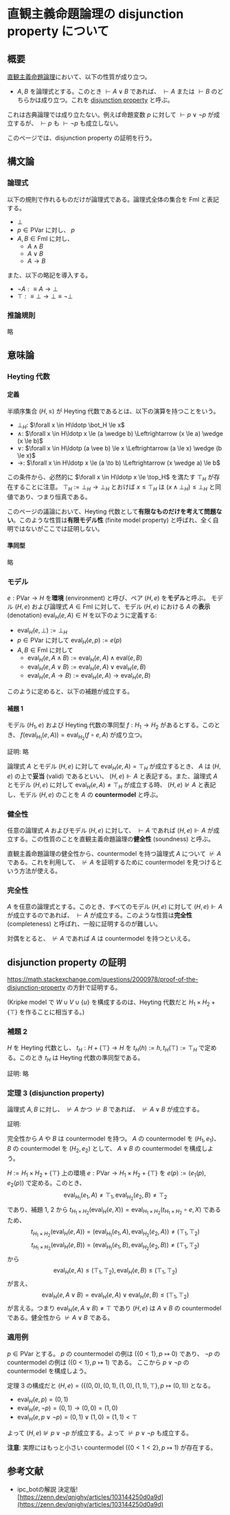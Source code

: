 # 直観主義命題論理の disjunction property について

## 概要
[直観主義命題論理](https://en.wikipedia.org/wiki/Intuitionistic_logic#Syntax)において、以下の性質が成り立つ。
- $A, B$ を論理式とする。このとき $\vdash A \vee B$ であれば、 $\vdash A$ または $\vdash B$ のどちらかは成り立つ。これを [disjunction property](https://en.wikipedia.org/wiki/Disjunction_and_existence_properties) と呼ぶ。

これは古典論理では成り立たない。例えば命題変数 $p$ に対して $\vdash p \vee \neg p$ が成立するが、 $\vdash p$ も $\vdash \neg p$ も成立しない。

このページでは、disjunction property の証明を行う。

## 構文論

### 論理式
以下の規則で作れるものだけが論理式である。論理式全体の集合を $\mathrm{Fml}$ と表記する。

- $\bot$
- $p \in \mathrm{PVar}$ に対し、 $p$
- $A, B \in \mathrm{Fml}$ に対し、
  - $A \wedge B$
  - $A \vee B$
  - $A \to B$

また、以下の略記を導入する。

- $\neg A :\equiv A \to \bot$
- $\top :\equiv \bot \to \bot \equiv \neg \bot$

### 推論規則
略

## 意味論
### Heyting 代数
#### 定義
半順序集合 $(H, \le)$ が Heyting 代数であるとは、以下の演算を持つことをいう。
- $\bot_H$: $\forall x \in H\ldotp \bot_H \le x$
- $\wedge$: $\forall x \in H\ldotp x \le (a \wedge b) \Leftrightarrow (x \le a) \wedge (x \le b)$
- $\vee$: $\forall x \in H\ldotp (a \vee b) \le x \Leftrightarrow (a \le x) \wedge (b \le x)$
- $\to$: $\forall x \in H\ldotp x \le (a \to b) \Leftrightarrow (x \wedge a) \le b$

この条件から、必然的に $\forall x \in H\ldotp x \le \top_H$ を満たす $\top_H$ が存在することに注意。 $\top_H := \bot_H \to \bot_H$ とおけば $x \le \top_H$ は $(x \wedge \bot_H) \le \bot_H$ と同値であり、つまり恒真である。


このページの議論において、Heyting 代数として**有限なものだけを考えて問題ない**。このような性質は**有限モデル性** (finite model property) と呼ばれ、全く自明ではないがここでは証明しない。

#### 準同型
略

### モデル
$e: \mathrm{PVar} \to H$ を**環境** (environment) と呼び、ペア $(H, e)$ を**モデル**と呼ぶ。
モデル $(H, e)$ および論理式 $A \in \mathrm{Fml}$ に対して、モデル $(H, e)$ における $A$ の**表示** (denotation) $\mathrm{eval}_H(e, A) \in H$ を以下のように定義する:

- $\mathrm{eval}_H(e, \bot) := \bot_H$
- $p \in \mathrm{PVar}$ に対して $\mathrm{eval}_H(e, p) := e(p)$
- $A, B \in \mathrm{Fml}$ に対して
  - $\mathrm{eval}_H(e, A \wedge B) := \mathrm{eval}_H(e, A) \wedge \mathrm{eval}(e, B)$
  - $\mathrm{eval}_H(e, A \vee B) := \mathrm{eval}_H(e, A) \vee \mathrm{eval}_H(e, B)$
  - $\mathrm{eval}_H(e, A \to B) := \mathrm{eval}_H(e, A) \to \mathrm{eval}_H(e, B)$

このように定めると、以下の補題が成立する。
#### 補題 1
モデル $(H_1, e)$ および Heyting 代数の準同型 $f: H_1 \to H_2$ があるとする。このとき、 $f(\mathrm{eval} _ {H _ 1}(e, A)) = \mathrm{eval} _ {H _ 2}(f \circ e, A)$ が成り立つ。

証明: 略

論理式 $A$ とモデル $(H, e)$ に対して $\mathrm{eval}_H(e, A) = \top_H$ が成立するとき、 $A$ は $(H, e)$ の上で**妥当** (valid) であるといい、 $(H,e)\Vdash A$ と表記する。また、論理式 $A$ とモデル $(H, e)$ に対して $\mathrm{eval}_H(e, A) \neq \top_H$ が成立する時、 $(H,e)\nVdash A$ と表記し、モデル $(H, e)$ のことを $A$ の **countermodel** と呼ぶ。

### 健全性
任意の論理式 $A$ およびモデル $(H, e)$ に対して、 $\vdash A$ であれば $(H, e) \Vdash A$ が成立する。この性質のことを直観主義命題論理の**健全性** (soundness) と呼ぶ。

直観主義命題論理の健全性から、countermodel を持つ論理式 $A$ について $\nvdash A$ である。これを利用して、 $\nvdash A$ を証明するために countermodel を見つけるという方法が使える。

### 完全性
$A$ を任意の論理式とする。このとき、すべてのモデル $(H, e)$ に対して $(H, e) \Vdash A$ が成立するのであれば、 $\vdash A$ が成立する。このような性質は**完全性** (completeness) と呼ばれ、一般に証明するのが難しい。

対偶をとると、 $\nvdash A$ であれば $A$ は countermodel を持つといえる。

## disjunction property の証明
https://math.stackexchange.com/questions/2000978/proof-of-the-disjunction-property の方針で証明する。

(Kripke model で $W \cup V \cup \lbrace u\rbrace$ を構成するのは、Heyting 代数だと $H_1 \times H_2 + \lbrace \top\rbrace$ を作ることに相当する。)

### 補題 2
$H$ を Heyting 代数とし、 $t_{H}: H + \lbrace \top\rbrace \to H$ を $t_H(h) := h, t_H(\top) := \top_H$ で定める。このとき $t_{H}$ は Heyting 代数の準同型である。

証明: 略


### 定理 3 (disjunction property)
論理式 $A, B$ に対し、 $\nvdash A$ かつ $\nvdash B$ であれば、 $\nvdash A \vee B$ が成立する。

証明:

完全性から $A$ や $B$ は countermodel を持つ。
$A$ の countermodel を $(H_1, e_1)$、 $B$ の countermodel を $(H_2, e_2)$ として、 $A \vee B$ の countermodel を構成しよう。

$H := H_1 \times H_2 + \lbrace \top\rbrace$ 上の環境 $e: \mathrm{PVar} \to H_1 \times H_2 + \lbrace \top\rbrace$ を $e(p) := (e_1(p), e_2(p))$ で定める。このとき、
$$\mathrm{eval} _ {H_1}(e_1, A) \neq \top_1, \mathrm{eval} _ {H_2}(e_2, B) \neq \top_2$$
であり、補題 1, 2 から $t _ {H _ 1\times H _ 2}(\mathrm{eval} _ H(e, X)) = \mathrm{eval} _ {H _ 1 \times H _ 2}(t _ {H _ 1\times H _ 2} \circ e, X)$ であるため、
$$t _ {H _ 1\times H _ 2}(\mathrm{eval} _ H(e, A)) = (\mathrm{eval} _ {H _ 1}(e _ 1, A), \mathrm{eval} _ {H _ 2}(e _ 2, A)) \ne (\top _ 1, \top _ 2)$$
$$t _ {H _ 1\times H _ 2}(\mathrm{eval} _ H(e, B)) = (\mathrm{eval} _ {H _ 1}(e _ 1, B), \mathrm{eval} _ {H _ 2}(e _ 2, B)) \ne (\top _ 1, \top _ 2)$$
から
$$\mathrm{eval}_H(e, A) \le (\top_1, \top_2), \mathrm{eval}_H(e, B) \le (\top_1, \top_2)$$
が言え、 $$\mathrm{eval}_H(e, A \vee B) = \mathrm{eval}_H(e, A) \vee \mathrm{eval}_H(e, B) \le (\top_1, \top_2)$$ が言える。つまり $\mathrm{eval}_H(e, A \vee B) \ne \top$ であり $(H, e)$ は $A \vee B$ の countermodel である。健全性から $\nvdash A \vee B$ である。

### 適用例
$p \in \mathrm{PVar}$ とする。 $p$ の countermodel の例は $(\lbrace0 < 1\rbrace, p \mapsto 0)$ であり、 $\neg p$ の countermodel の例は $(\lbrace0 < 1\rbrace, p \mapsto 1)$ である。
ここから $p \vee \neg p$ の countermodel を構成しよう。

定理 3 の構成だと $(H, e) = (\lbrace (0,0), (0,1), (1,0), (1,1), \top\rbrace, p \mapsto (0, 1))$ となる。
- $\mathrm{eval}_H(e, p) = (0, 1)$
- $\mathrm{eval}_H(e, \neg p) = (0, 1) \to (0, 0) = (1, 0)$
- $\mathrm{eval}_H(e, p \vee \neg p) = (0, 1) \vee (1, 0) = (1, 1) < \top$

よって $(H, e) \nVdash p \vee \neg p$ が成立する。よって $\nvdash p \vee \neg p$ も成立する。

**注意**: 実際にはもっと小さい countermodel $(\lbrace 0 < 1 < 2\rbrace, p \mapsto 1)$ が存在する。

## 参考文献
- ipc_botの解説 決定版! [https://zenn.dev/qnighy/articles/103144250d0a9d](https://zenn.dev/qnighy/articles/103144250d0a9d)
